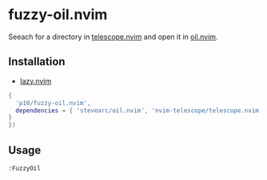 # fuzzy-oil.nvim

Seeach for a directory in [telescope.nvim](https://github.com/nvim-telescope/telescope.nvim) and open it in [oil.nvim](https://github.com/stevearc/oil.nvim).

## Installation

- [lazy.nvim](https://github.com/folke/lazy.nvim)

```lua
{
  'p10/fuzzy-oil.nvim',
  dependencies = { 'stevearc/oil.nvim', 'nvim-telescope/telescope.nvim' },
}
})
```

## Usage

`:FuzzyOil`

